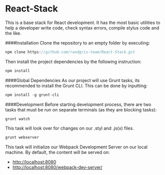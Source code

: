 # React-Stack

This is a base stack for React development. It has the most basic utilities to help a developer write code, check syntax errors, compile stylus code and the like.

####Installation
Clone the repository to an empty folder by executing:

```javascript
npm clone https://github.com/randgris-team/React-Stack.git
```

Then install the project dependencies by the following instruction:


```javascript
npm install
```

####Global Dependencies
As our project will use Grunt tasks, its recommended to install the Grunt CLI. This can be done by inputting:

```javascript
npm install -g grunt-cli
```

####Development
Before starting development process, there are two tasks that must be run on separate terminals (as they are blocking tasks):

```javascript
grunt watch
```
This task will look over for changes on our .styl and .js(x) files. 

```javascript
grunt webserver
```

This task will initialize our Webpack Development Server on our local machine. By default, the content will be served on:
* [http://localhost:8080](http://localhost:8080)
* [http://localhost:8080/webpack-dev-server/](http://localhost:8080/webpack-dev-server/)

